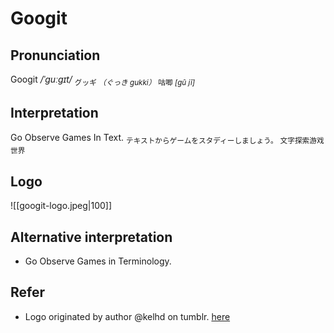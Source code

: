 # Googit

## Pronunciation

Googit */ˈɡuːɡɪt/* 
<sub>グッギ *（ぐっき gukki）*</sub>
<sub>咕唧 _[gū jī]_</sub>

## Interpretation

Go Observe Games In Text. 
<sub>テキストからゲームをスタディーしましょう。</sub>
<sub>文字探索游戏世界</sub>


## Logo

![[googit-logo.jpeg|100]]


## Alternative interpretation 

- Go Observe Games in Terminology.


## Refer
- Logo originated by author @kelhd on tumblr. [here](https://kelhd.tumblr.com/post/43417794569)